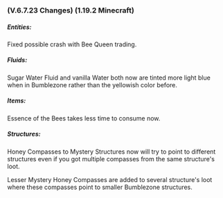 ### **(V.6.7.23 Changes) (1.19.2 Minecraft)**

##### Entities:
Fixed possible crash with Bee Queen trading.

##### Fluids:
Sugar Water Fluid and vanilla Water both now are tinted more light blue when in Bumblezone rather than the yellowish color before.

##### Items:
Essence of the Bees takes less time to consume now.

##### Structures:
Honey Compasses to Mystery Structures now will try to point to different structures even if you got multiple compasses from the same structure's loot.

Lesser Mystery Honey Compasses are added to several structure's loot where these compasses point to smaller Bumblezone structures.
